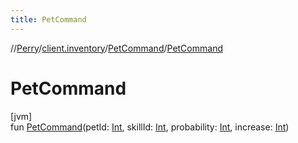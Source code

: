 ```yaml
---
title: PetCommand
---
```

//[Perry](../../../index.html)/[client.inventory](../index.html)/[PetCommand](index.html)/[PetCommand](-pet-command.html)



# PetCommand



[jvm]\
fun [PetCommand](-pet-command.html)(petId: [Int](https://kotlinlang.org/api/latest/jvm/stdlib/kotlin/-int/index.html), skillId: [Int](https://kotlinlang.org/api/latest/jvm/stdlib/kotlin/-int/index.html), probability: [Int](https://kotlinlang.org/api/latest/jvm/stdlib/kotlin/-int/index.html), increase: [Int](https://kotlinlang.org/api/latest/jvm/stdlib/kotlin/-int/index.html))




